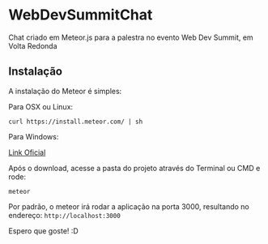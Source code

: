 # WebDevSummitChat
Chat criado em Meteor.js para a palestra no evento Web Dev Summit, em Volta Redonda


## Instalação

A instalação do Meteor é simples:

Para OSX ou Linux:

```
curl https://install.meteor.com/ | sh

```

Para Windows:

[Link Oficial](https://install.meteor.com/windows)

Após o download, acesse a pasta do projeto através do Terminal ou CMD e rode:

```
meteor
```

Por padrão, o meteor irá rodar a aplicação na porta 3000, resultando no endereço: ```http://localhost:3000```

Espero que goste! :D